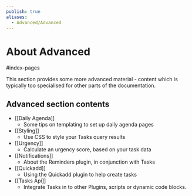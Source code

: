 ```yaml
---
publish: true
aliases:
  - Advanced/Advanced
---
```


# About Advanced

<span class="related-pages">#index-pages</span>

This section provides some more advanced material - content which is typically too specialised for other parts of the documentation.

## Advanced section contents

- [[Daily Agenda]]
  - Some tips on templating to set up daily agenda pages
- [[Styling]]
  - Use CSS to style your Tasks query results
- [[Urgency]]
  - Calculate an urgency score, based on your task data
- [[Notifications]]
  - About the Reminders plugin, in conjunction with Tasks
- [[Quickadd]]
  - Using the Quickadd plugin to help create tasks
- [[Tasks Api]]
  - Integrate Tasks in to other Plugins, scripts or dynamic code blocks.
